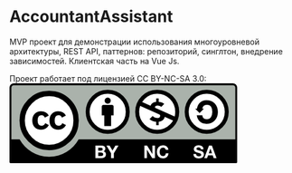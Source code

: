# AccountantAssistant
MVP проект для демонстрации использования многоуровневой архитектуры, REST API, паттернов: репозиторий, синглтон, внедрение зависимостей. Клиентская часть на Vue Js.

Проект работает под лицензией CC BY-NC-SA 3.0:
![Image of LICENSE](https://raw.githubusercontent.com/OlegNaraevskiy/AccountantAssistant/main/by-nc-sa.png?token=AUW64BFABGWZSGHCATRGGVTBPAUYY)
